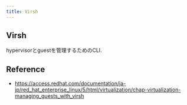 ```yaml
---
title: Virsh
---
```


## Virsh
hypervisorとguestを管理するためのCLI.


## Reference
* https://access.redhat.com/documentation/ja-jp/red_hat_enterprise_linux/5/html/virtualization/chap-virtualization-managing_guests_with_virsh

